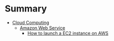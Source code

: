 # Summary

- [Cloud Computing](./cloud/README.md)
  - [Amazon Web Service](./cloud/aws/README.md)
    - [How to launch a EC2 instance on AWS](./cloud/aws/how-to-launch-a-mac-instance.md)
